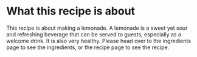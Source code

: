 # What this recipe is about
This recipe is about making a lemonade. A lemonade is a sweet yet sour and refreshing beverage that can be served to guests, especially as a welcome drink. It is also very healthy.
Please head over to the ingredients page to see the ingredients, or the recipe page to see the recipe.